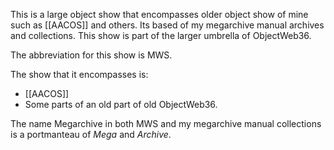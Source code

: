This is a large object show that encompasses older object show of mine such as [[AACOS]] and others. Its based of my megarchive manual archives and collections. This show is part of the larger umbrella of ObjectWeb36.

The abbreviation for this show is MWS.

The show that it encompasses is:
- [[AACOS]]
- Some parts of an old part of old ObjectWeb36.

The name Megarchive in both MWS and my megarchive manual collections is a portmanteau of *Mega* and *Archive*.